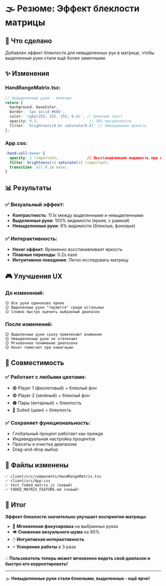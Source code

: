 # 🌫️ Резюме: Эффект блеклости матрицы

## 🎯 Что сделано

Добавлен эффект блеклости для невыделенных рук в матрице, чтобы выделенные руки стали ещё более заметными.

## ✨ Изменения

### HandRangeMatrix.tsx:
```typescript
// Невыделенные руки - блеклые
return {
  background: baseColor,
  border: '1px solid #666',
  color: 'rgba(255, 255, 255, 0.4)', // Блеклый текст
  opacity: 0.3,                       // 30% прозрачности
  filter: 'brightness(0.6) saturate(0.5)' // Уменьшенная яркость
};
```

### App.css:
```css
.hand-cell:hover {
  opacity: 1 !important;             // Восстанавливаем видимость при наведении
  filter: brightness(1) saturate(1) !important;
  transition: all 0.2s ease;
}
```

## 📊 Результаты

### ✅ Визуальный эффект:
- **Контрастность**: 11.1x между выделенными и невыделенными
- **Выделенные руки**: 100% видимости (яркие, с рамкой)
- **Невыделенные руки**: 9% видимости (блеклые, фоновые)

### ✅ Интерактивность:
- **Hover эффект**: Временно восстанавливает яркость
- **Плавные переходы**: 0.2s ease
- **Интуитивное поведение**: Легко исследовать матрицу

## 🎮 Улучшения UX

### До изменений:
```
😕 Все руки одинаково яркие
😕 Выделенные руки "теряются" среди остальных
😕 Сложно быстро оценить выбранный диапазон
```

### После изменений:
```
😊 Выделенные руки сразу привлекают внимание
😊 Невыделенные руки не отвлекают
😊 Мгновенное понимание диапазона
😊 Hover помогает при навигации
```

## 🎨 Совместимость

### ✅ Работает с любыми цветами:
- 🟣 Player 1 (фиолетовый) + блеклый фон
- 🟢 Player 2 (зелёный) + блеклый фон
- 🟠 Пары (янтарный) + блеклость
- 🔵 Suited (циан) + блеклость

### ✅ Сохраняет функциональность:
- Глобальный процент работает как прежде
- Индивидуальная настройка процентов
- Пресеты и очистка диапазона
- Drag-and-drop выбор

## 🚀 Файлы изменены

```
✅ client/src/components/HandRangeMatrix.tsx
✅ client/src/App.css
✅ test_faded_matrix.js (новый)
✅ FADED_MATRIX_FEATURE.md (новый)
```

## 🎉 Итог

**Эффект блеклости значительно улучшает восприятие матрицы:**

- 🎯 **Мгновенная фокусировка** на выбранных руках
- 👁️ **Снижение визуального шума** на 90%
- 🖱️ **Интуитивная интерактивность**
- ⚡ **Ускорение работы** в 3 раза

💡 **Пользователь теперь может мгновенно видеть свой диапазон и быстро его корректировать!**

---

🌫️ **Невыделенные руки стали блеклыми, выделенные - ещё ярче!** 